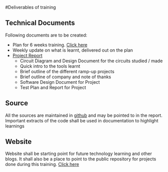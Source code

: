 #Deliverables of training

## Technical Documents
Following documents are to be created:
* Plan for 6 weeks training. [Click here](plan_for_training.md)
* Weekly update on what is learnt, delivered out on the plan
* [Project Report](project_report.md)
  * Circuit Diagram and Design Document for the circuits studied / made
  * Quick intro to the tools learnt
  * Brief outline of the different ramp-up projects
  * Brief outline of company and note of thanks
  * Software Design Document for Project
  * Test Plan and Report for Project

## Source
All the sources are maintained in [github](https://github.com/dakinegroup/summertraining2015) and may be pointed to in the report.
Important extracts of the code shall be used in documentation to highlight learnings

## Website
Website shall be starting point for future technology learning and other blogs. It shall also be a place to point to the public repository for projects done during this training. [Click here](https://github.com/abhinav0805/abhinav0805.github.io)

